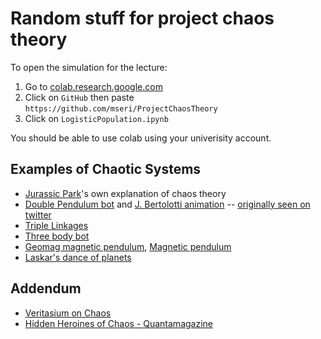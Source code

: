 # Random stuff for project chaos theory

To open the simulation for the lecture:

1. Go to [colab.research.google.com](colab.research.google.com)
2. Click on `GitHub` then paste `https://github.com/mseri/ProjectChaosTheory`
3. Click on `LogisticPopulation.ipynb`

You should be able to use colab using your univerisity account.

## Examples of Chaotic Systems

- [Jurassic Park](https://youtu.be/5cVLUPwrSmU)'s own explanation of chaos theory
- [Double Pendulum bot](https://twitter.com/pendulum_bot) and [J. Bertolotti animation](https://commons.wikimedia.org/wiki/File:Doublependula.gif) -- [originally seen on twitter](https://twitter.com/j_bertolotti/status/1031466199866114049)
- [Triple Linkages](https://youtu.be/aVjj6VE-tNg)
- [Three body bot](https://twitter.com/ThreeBodyBot)
- [Geomag magnetic pendulum](https://youtu.be/Qe5Enm96MFQ), [Magnetic pendulum](https://youtu.be/nDTxJlXLoZE)
- [Laskar's dance of planets](https://youtu.be/Ycs0wHku5Cw?t=2821)

## Addendum

- [Veritasium on Chaos](https://youtu.be/ovJcsL7vyrk)
- [Hidden Heroines of Chaos - Quantamagazine](https://www.quantamagazine.org/hidden-heroines-of-chaos-ellen-fetter-and-margaret-hamilton-20190520/)
